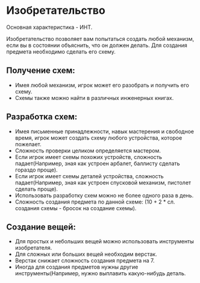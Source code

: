# Изобретательство

Основная характеристика - ИНТ.

Изобретательство позволяет вам попытаться создать любой механизм, если вы в состоянии объяснить, что он должен делать. Для создания предмета необходимо сделать его схему.

## Получение схем:
- Имея любой механизм, игрок может его разобрать и получить его схему.
- Схемы также можно найти в различных инженерных книгах.

## Разработка схем:
- Имея письменные принадлежности, навык мастерения и свободное время, игрок может создать схему любого устройства, которое пожелает.
- Сложность проверки целиком определяется мастером.
- Если игрок имеет схемы похожих устройств, сложность падает(Например, зная как устроен арбалет, баллисту сделать гораздо проще).
- Если игрок имеет схемы деталей устройства, сложность падает(Например, зная как устроен спусковой механизм, пистолет сделать проще).
- Использовать разработку схем можно не более одного раза в день.
- Сложность создания предмета по данной схеме: (10 + 2 * cл. создания схемы - бросок на создание схемы).

## Создание вещей:
- Для простых и небольших вещей можно использовать инструменты изобретателя.
- Для сложных или больших вещей необходим верстак.
- Верстак снижает сложность создания предмета на 7.
- Иногда для создания предметов нужны другие инструменты(Например, нужно выплавить какую-нибудь деталь.

